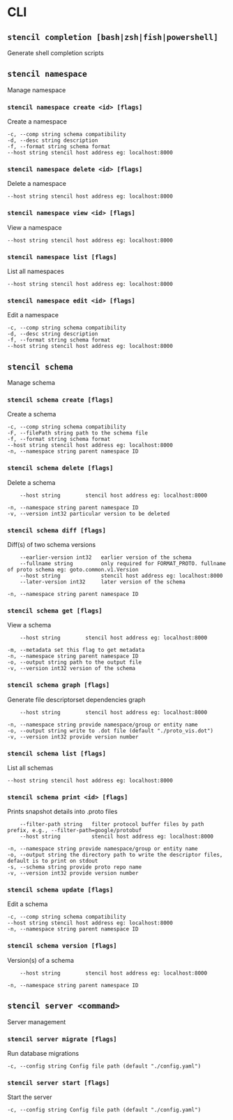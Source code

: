 # CLI

## `stencil completion [bash|zsh|fish|powershell]`

Generate shell completion scripts

## `stencil namespace`

Manage namespace

### `stencil namespace create <id> [flags]`

Create a namespace

```
-c, --comp string schema compatibility
-d, --desc string description
-f, --format string schema format
--host string stencil host address eg: localhost:8000
```

### `stencil namespace delete <id> [flags]`

Delete a namespace

```
--host string stencil host address eg: localhost:8000
```

### `stencil namespace view <id> [flags]`

View a namespace

```
--host string stencil host address eg: localhost:8000
```

### `stencil namespace list [flags]`

List all namespaces

```
--host string stencil host address eg: localhost:8000
```

### `stencil namespace edit <id> [flags]`

Edit a namespace

```
-c, --comp string schema compatibility
-d, --desc string description
-f, --format string schema format
--host string stencil host address eg: localhost:8000
```

## `stencil schema`

Manage schema

### `stencil schema create [flags]`

Create a schema

```
-c, --comp string schema compatibility
-F, --filePath string path to the schema file
-f, --format string schema format
--host string stencil host address eg: localhost:8000
-n, --namespace string parent namespace ID
```

### `stencil schema delete [flags]`

Delete a schema

```
    --host string        stencil host address eg: localhost:8000

-n, --namespace string parent namespace ID
-v, --version int32 particular version to be deleted
```

### `stencil schema diff [flags]`

Diff(s) of two schema versions

```
    --earlier-version int32   earlier version of the schema
    --fullname string         only required for FORMAT_PROTO. fullname of proto schema eg: goto.common.v1.Version
    --host string             stencil host address eg: localhost:8000
    --later-version int32     later version of the schema

-n, --namespace string parent namespace ID
```

### `stencil schema get [flags]`

View a schema

```
    --host string        stencil host address eg: localhost:8000

-m, --metadata set this flag to get metadata
-n, --namespace string parent namespace ID
-o, --output string path to the output file
-v, --version int32 version of the schema
```

### `stencil schema graph [flags]`

Generate file descriptorset dependencies graph

```
    --host string        stencil host address eg: localhost:8000

-n, --namespace string provide namespace/group or entity name
-o, --output string write to .dot file (default "./proto_vis.dot")
-v, --version int32 provide version number
```

### `stencil schema list [flags]`

List all schemas

```
--host string stencil host address eg: localhost:8000
```

### `stencil schema print <id> [flags]`

Prints snapshot details into .proto files

```
    --filter-path string   filter protocol buffer files by path prefix, e.g., --filter-path=google/protobuf
    --host string          stencil host address eg: localhost:8000

-n, --namespace string provide namespace/group or entity name
-o, --output string the directory path to write the descriptor files, default is to print on stdout
-s, --schema string provide proto repo name
-v, --version int32 provide version number
```

### `stencil schema update [flags]`

Edit a schema

```
-c, --comp string schema compatibility
--host string stencil host address eg: localhost:8000
-n, --namespace string parent namespace ID
```

### `stencil schema version [flags]`

Version(s) of a schema

```
    --host string        stencil host address eg: localhost:8000

-n, --namespace string parent namespace ID
```

## `stencil server <command>`

Server management

### `stencil server migrate [flags]`

Run database migrations

```
-c, --config string Config file path (default "./config.yaml")
```

### `stencil server start [flags]`

Start the server

```
-c, --config string Config file path (default "./config.yaml")
```
